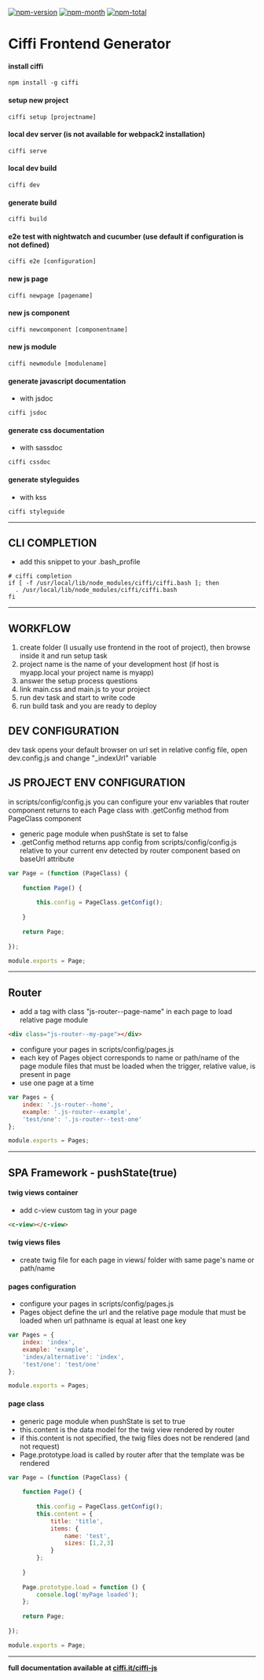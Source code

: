 [npm-month]: https://img.shields.io/npm/dm/ciffi.svg
[npm-total]: https://img.shields.io/npm/dt/ciffi.svg
[npm-version]: https://img.shields.io/npm/v/ciffi.svg
[npm-url]: https://www.npmjs.com/package/ciffi

[![npm-version][npm-version]][npm-url]
[![npm-month][npm-month]][npm-url]
[![npm-total][npm-total]][npm-url]

# Ciffi Frontend Generator #

#### install ciffi
```
npm install -g ciffi
```
#### setup new project
```
ciffi setup [projectname]
```
#### local dev server (is not available for webpack2 installation)
```
ciffi serve
```
#### local dev build
```
ciffi dev
```
#### generate build
```
ciffi build
```
#### e2e test with nightwatch and cucumber (use default if configuration is not defined)
```
ciffi e2e [configuration]
```
#### new js page
```
ciffi newpage [pagename]
```
#### new js component
```
ciffi newcomponent [componentname]
```
#### new js module
```
ciffi newmodule [modulename]
```
#### generate javascript documentation
- with jsdoc

```
ciffi jsdoc
```

#### generate css documentation
- with sassdoc

```
ciffi cssdoc
```

#### generate styleguides
- with kss

```
ciffi styleguide
```

- - -

## CLI COMPLETION

- add this snippet to your .bash_profile
 
```
# ciffi completion
if [ -f /usr/local/lib/node_modules/ciffi/ciffi.bash ]; then
  . /usr/local/lib/node_modules/ciffi/ciffi.bash
fi
```

- - -

## WORKFLOW

1. create folder (I usually use frontend in the root of project), then browse inside it and run setup task
2. project name is the name of your development host (if host is myapp.local your project name is myapp)
3. answer the setup process questions
4. link main.css and main.js to your project
5. run dev task and start to write code
6. run build task and you are ready to deploy

## DEV CONFIGURATION

dev task opens your default browser on url set in relative config file, open dev.config.js and change "_indexUrl" variable

## JS PROJECT ENV CONFIGURATION

in scripts/config/config.js you can configure your env variables that router component returns to each Page class with .getConfig method from PageClass component

* generic page module when pushState is set to false
* .getConfig method returns app config from scripts/config/config.js relative to your current env detected by router component based on baseUrl attribute

```javascript
var Page = (function (PageClass) {
	
	function Page() {
		
		this.config = PageClass.getConfig();
		
	}
	
	return Page;
	
});

module.exports = Page;
```

- - -

## Router

* add a tag with class "js-router--page-name" in each page to load relative page module

```html
<div class="js-router--my-page"></div>
```

* configure your pages in scripts/config/pages.js
* each key of Pages object corresponds to name or path/name of the page module files that must be loaded when the trigger, relative value, is present in page
* use one page at a time

```javascript
var Pages = {
	index: '.js-router--home',
	example: '.js-router--example',
	'test/one': '.js-router--test-one'
};

module.exports = Pages;
```

- - -

## SPA Framework - pushState(true)

#### twig views container

* add c-view custom tag in your page

```html
<c-view></c-view>
```

#### twig views files

* create twig file for each page in views/ folder with same page's name or path/name

#### pages configuration

* configure your pages in scripts/config/pages.js
* Pages object define the url and the relative page module that must be loaded when url pathname is equal at least one key

```javascript
var Pages = {
	index: 'index',
	example: 'example',
	'index/alternative': 'index',
	'test/one': 'test/one'
};

module.exports = Pages;
```

#### page class

* generic page module when pushState is set to true
* this.content is the data model for the twig view rendered by router
* if this.content is not specified, the twig files does not be rendered (and not request) 
* Page.prototype.load is called by router after that the template was be rendered

```javascript
var Page = (function (PageClass) {
	
	function Page() {
		
		this.config = PageClass.getConfig();
		this.content = {
			title: 'title',
			items: {
				name: 'test',
				sizes: [1,2,3]
			}
		};
		
	}
	
	Page.prototype.load = function () {
		console.log('myPage loaded');
	};
	
	return Page;
	
});

module.exports = Page;
```

- - -

__full documentation available at [ciffi.it/ciffi-js](https://www.ciffi.it/ciffi-js)__
